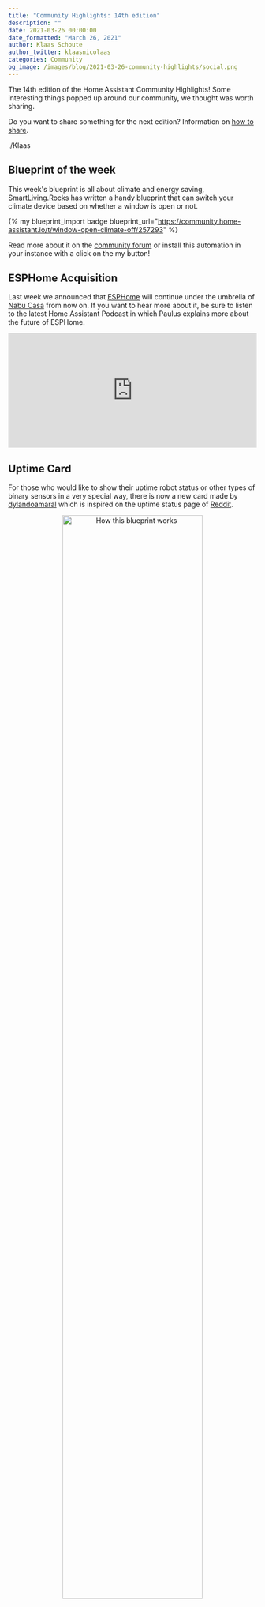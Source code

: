 ```yaml
---
title: "Community Highlights: 14th edition"
description: ""
date: 2021-03-26 00:00:00
date_formatted: "March 26, 2021"
author: Klaas Schoute
author_twitter: klaasnicolaas
categories: Community
og_image: /images/blog/2021-03-26-community-highlights/social.png
---
```


The 14th edition of the Home Assistant Community Highlights! Some interesting
things popped up around our community, we thought was worth sharing.

Do you want to share something for the next edition?
Information on [how to share](#got-a-tip-for-the-next-edition).

./Klaas

## Blueprint of the week

This week's blueprint is all about climate and energy saving,
[SmartLiving.Rocks](https://community.home-assistant.io/u/smartliving.rocks/) has
written a handy blueprint that can switch your climate device based on whether a
window is open or not.

{% my blueprint_import badge blueprint_url="https://community.home-assistant.io/t/window-open-climate-off/257293" %}

Read more about it on the [community forum][week_blueprint] or install this
automation in your instance with a click on the my button!

## ESPHome Acquisition

Last week we announced that [ESPHome][esphome] will continue under the umbrella
of [Nabu Casa][nabu_casa] from now on. If you want to hear more about it, be sure
to listen to the latest Home Assistant Podcast in which Paulus explains more about
the future of ESPHome.

<iframe src="https://open.spotify.com/embed-podcast/episode/13RTOgD4nUNXdDi2jV046S" width="100%" height="232" frameborder="0" allowtransparency="true" allow="encrypted-media"></iframe>

## Uptime Card

<object type="image/svg+xml" data="https://gh-card.dev/repos/dylandoamaral/uptime-card.svg?link_target=_blank"></object>

For those who would like to show their uptime robot status or other types of
binary sensors in a very special way, there is now a new card made by
[dylandoamaral](https://github.com/dylandoamaral) which is inspired on the
uptime status page of [Reddit](https://www.redditstatus.com).

<div style="margin:0 auto; text-align:center">
    <a href="https://github.com/dylandoamaral/uptime-card" target="_blank">
        <img
            src='/images/blog/2021-03-26-community-highlights/uptime-card.png'
            alt="How this blueprint works"
            style='border: 0;box-shadow: none;width:75%;'
        />
    </a>
</div><br>

Keep in mind that the card is still at an early stage of development.

## DIY Smart Lock

Always wanted to make your door lock smarter? Then try the DIY solution
from [bkbilly](https://community.home-assistant.io/u/bkbilly), with which
you can make your own smart door lock with a stepper motor, 3D printed gears
and ESP32, which communicates with your Home Assistant instance via [ESPHome][esphome].
<div style="margin:0 auto; text-align:center">
    <iframe width="560" height="315" src="https://www.youtube.com/embed/BVQWa1esOxU" title="YouTube video player" frameborder="0" allow="accelerometer; autoplay; clipboard-write; encrypted-media; gyroscope; picture-in-picture" allowfullscreen></iframe>
</div>

More information about this project can be found on the
[community forum](https://community.home-assistant.io/t/smart-lock-with-gears/278231).

## Got a tip for the next edition?

Have you seen (or made) something awesome, interesting, unique, amazing,
inspirational, unusual or funny, using Home Assistant?

[Click here to send us your Community Highlight suggestion](/suggest-community-highlight).

Also, don't forget to share your creations with us via Social Media:

- Tweet it! Be sure to mention [@home_assistant][twitter]
- Share it on our [Facebook group][facebook-group]
- Post it to our [subreddit][reddit]
- Tag [@homeasssistant][instagram] on Instagram
- Or via chat, drop us a line in the [#lounge at Discord][chat]

See you next edition!

[chat]: https://www.home-assistant.io/join-chat
[facebook-group]: https://www.facebook.com/groups/HomeAssistant
[instagram]: https://www.instagram.com/homeassistant
[reddit]: https://www.reddit.com/r/homeassistant
[twitter]: https://www.twitter.com/home_assistant
[blueprints]: https://community.home-assistant.io/c/blueprints-exchange
[esphome]: https://esphome.io
[nabu_casa]: https://www.nabucasa.com
[week_blueprint]: https://community.home-assistant.io/t/window-open-climate-off/257293